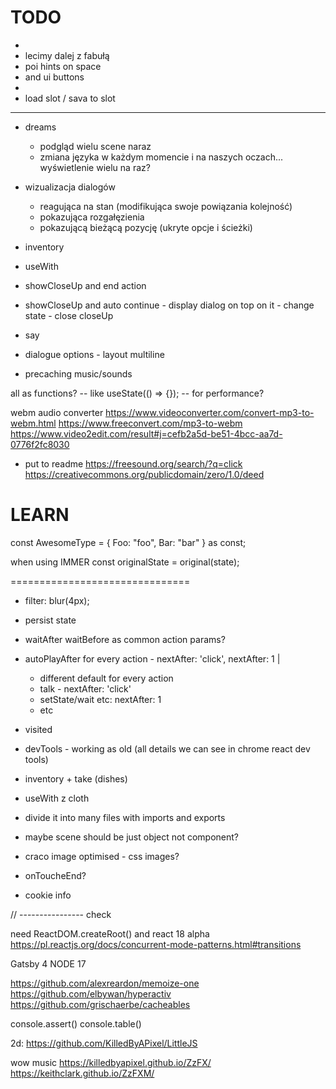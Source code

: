 # TODO

- 
- lecimy dalej z fabułą
- poi hints on space 
- and ui buttons
- 
- load slot / sava to slot



-----

- dreams
  - podgląd wielu scene naraz
  - zmiana języka w każdym momencie i na naszych oczach... wyświetlenie wielu na raz?

- wizualizacja dialogów
  - reagująca na stan (modifikująca swoje powiązania kolejność)
  - pokazująca rozgałęzienia
  - pokazującą bieżącą pozycję (ukryte opcje i ścieżki)
  
- inventory
- useWith

- showCloseUp and end action
- showCloseUp and auto continue - display dialog on top on it - change state - close closeUp

- say

- dialogue options - layout multiline

- precaching music/sounds

all as functions? -- like useState(() => {}); -- for performance?

webm audio converter
https://www.videoconverter.com/convert-mp3-to-webm.html
https://www.freeconvert.com/mp3-to-webm
https://www.video2edit.com/result#j=cefb2a5d-be51-4bcc-aa7d-0776f2fc8030

- put to readme
https://freesound.org/search/?q=click
https://creativecommons.org/publicdomain/zero/1.0/deed


LEARN
===============================

const AwesomeType = {
   Foo: "foo",
   Bar: "bar"
} as const;

when using IMMER
const originalState = original(state);

===============================


- filter: blur(4px);

- persist state
- waitAfter waitBefore as common action params?
- autoPlayAfter for every action - nextAfter: 'click', nextAfter: 1 |
   - different default for every action
   - talk - nextAfter: 'click'
   - setState/wait etc: nextAfter: 1
   - etc
- visited
- devTools - working as old (all details we can see in chrome react dev tools)
- inventory + take (dishes)
- useWith z cloth


- divide it into many files with imports and exports
- maybe scene should be just object not component?


- craco image optimised - css images?
- onToucheEnd?
- cookie info


// ---------------- check

need ReactDOM.createRoot() and react 18 alpha
https://pl.reactjs.org/docs/concurrent-mode-patterns.html#transitions

Gatsby 4
NODE 17

https://github.com/alexreardon/memoize-one
https://github.com/elbywan/hyperactiv
https://github.com/grischaerbe/cacheables

console.assert()
console.table()

2d:
https://github.com/KilledByAPixel/LittleJS

wow music
https://killedbyapixel.github.io/ZzFX/
https://keithclark.github.io/ZzFXM/

